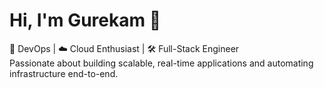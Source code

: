 # Hi, I'm Gurekam 👋

🎯 DevOps | ☁️ Cloud Enthusiast | 🛠️ Full-Stack Engineer  
Passionate about building scalable, real-time applications and automating infrastructure end-to-end.
